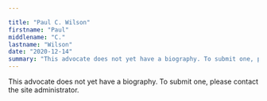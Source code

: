 ```yaml
---

title: "Paul C. Wilson"
firstname: "Paul"
middlename: "C."
lastname: "Wilson"
date: "2020-12-14"
summary: "This advocate does not yet have a biography. To submit one, please contact the site administrator."
---
```

This advocate does not yet have a biography. To submit one, please contact the site administrator.

